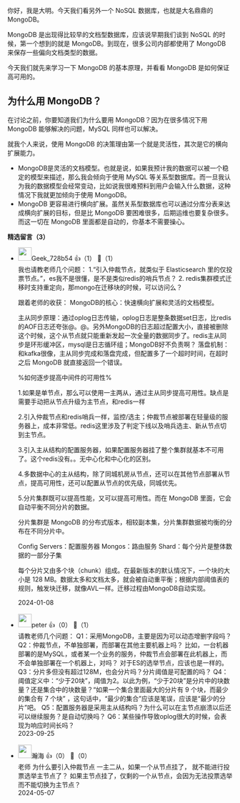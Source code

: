 你好，我是大明。今天我们看另外一个 NoSQL 数据库，也就是大名鼎鼎的 MongoDB。

MongoDB 是出现得比较早的文档型数据库，应该说早期我们谈到 NoSQL 的时候，第一个想到的就是 MongoDB。到现在，很多公司内部都使用了 MongoDB 来保存一些偏向文档类型的数据。

今天我们就先来学习一下 MongoDB 的基本原理，并看看 MongoDB 是如何保证高可用的。

## 为什么用 MongoDB？

在讨论之前，你要知道我们为什么要用 MongoDB？因为在很多情况下用 MongoDB 能够解决的问题，MySQL 同样也可以解决。

就我个人来说，使用 MongoDB 的决策理由第一个就是灵活性，其次是它的横向扩展能力。

- MongoDB是灵活的文档模型。也就是说，如果我预计我的数据可以被一个稳定的模型来描述，那么我会倾向于使用 MySQL 等关系型数据库。而一旦我认为我的数据模型会经常变动，比如说我很难预料到用户会输入什么数据，这种情况下我就更加倾向于使用 MongoDB。
- MongoDB 更容易进行横向扩展。虽然关系型数据库也可以通过分库分表来达成横向扩展的目标，但是比 MongoDB 要困难很多，后期运维也要复杂很多。而这一切在 MongoDB 里面都是自动的，你基本不需要操心。
<div><strong>精选留言（3）</strong></div><ul>
<li><img src="" width="30px"><span>Geek_728b54</span> 👍（1） 💬（1）<div>我也请教老师几个问题：
1.“引入仲裁节点，就类似于 Elasticsearch 里的仅投票节点。”，es我不是很懂，是不是类似redis的哨兵节点？
2. redis集群模式迁移时支持重定向，那mongo在迁移块的时候，可以访问么？

跟着老师的收获：
MongoDB的核心：快速横向扩展和灵活的文档模型。

主从同步原理：通过oplog日志传输，oplog日志是整条数据set日志，比redis的AOF日志还夸张@。@。另外MongoDB的日志超过配置大小，直接被删除这个时候，这个从节点就只能重新发起一次全量的数据同步了。redis主从同步是环形缓冲区，mysql是日志循环组；MongoDB好不负责啊？
落盘机制：和kafka很像，主从同步完成和落盘完成，但配置多了一个超时时间，在超时之后 MongoDB 就直接返回一个错误。

%如何逐步提高中间件的可用性%

1.如果是单节点，那么可以使用一主两从，通过主从同步提高可用性。缺点是需要手动把从节点升级为主节点，和redis一样

2.引入仲裁节点和redis哨兵一样，监控&#47;选主；仲裁节点被部署在轻量级的服务器上，成本非常低。redis这里涉及了判定下线以及哨兵选主、新从节点切到主节点。

3.引入主从结构的配置服务器，如果配置服务器挂了整个集群就基本不可用了。这个redis没有。。无中心化和中心化的区别。

4.多数据中心的主从结构，除了同城机房从节点，还可以在其他节点部署从节点，提高可用性，还可以配置从节点的优先级，同城优先。

5.分片集群既可以提高性能，又可以提高可用性。而在 MongoDB 里面，它会自动平衡不同分片的数据。


分片集群是 MongoDB 的分布式版本，相较副本集，分片集群数据被均衡的分布在不同分片中。

Config Servers：配置服务器
Mongos：路由服务
Shard：每个分片是整体数据的一部分子集

每个分片又由多个块（chunk）组成。在最新版本的默认情况下，一个块的大小是 128 MB。数据太多和文档太多，就会被自动重平衡；根据内部阈值表的规则，触发块迁移，就像AVL一样。迁移过程由MongoDB自动实现。
</div>2024-01-08</li><br/><li><img src="https://static001.geekbang.org/account/avatar/00/10/25/87/f3a69d1b.jpg" width="30px"><span>peter</span> 👍（0） 💬（1）<div>请教老师几个问题：
Q1：采用MongoDB，主要是因为可以动态增删字段吗？
Q2：仲裁节点，不单独部署，而部署在其他主要机器上吗？
比如，一台机器部署的是MySQL，或者某一个业务的服务，仲裁节点会部署在此机器上，而不会单独部署在一个机器上，对吗？ 对于ES的选举节点，应该也是一样的。
Q3：分片多但没有超过128M，也会分片吗？分片阈值是可配置的吗？
Q4：阈值定义中：“少于20块”，阈值为2。以此为例，“少于20块”是分片中的块数量？还是集合中的块数量？“如果一个集合里面最大的分片有 9 个块，而最少的集合有 7 个块” ，这句话中，“最少的集合”应该是笔误，应该是“最少的分片”吧。
Q5：配置服务器是采用主从结构吗？为什么可以在主节点崩溃以后还可以继续服务？是自动切换吗？
Q6：某些操作导致oplog很大的时候，会表现为响应时间长吗？</div>2023-09-25</li><br/><li><img src="https://static001.geekbang.org/account/avatar/00/1f/77/7b/338c4617.jpg" width="30px"><span>瀚海</span> 👍（0） 💬（0）<div>老师    为什么要引入仲裁节点     一主二从，如果一个从节点挂了， 就不能进行投票选举主节点了？ 如果主节点挂了，仅剩的一个从节点，会因为无法投票选举而不能切换为主节点？</div>2024-05-07</li><br/>
</ul>